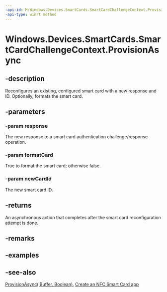 ----api-id: M:Windows.Devices.SmartCards.SmartCardChallengeContext.ProvisionAsync(Windows.Storage.Streams.IBuffer,System.Boolean,System.Guid)
-api-type: winrt method
---<!-- Method syntaxpublic Windows.Foundation.IAsyncAction ProvisionAsync(Windows.Storage.Streams.IBuffer response, System.Boolean formatCard, System.Guid newCardId)--># Windows.Devices.SmartCards.SmartCardChallengeContext.ProvisionAsync## -descriptionReconfigures an existing, configured smart card with a new response and ID. Optionally, formats the smart card.## -parameters### -param responseThe new response to a smart card authentication challenge/response operation.### -param formatCardTrue to format the smart card; otherwise false.### -param newCardIdThe new smart card ID.## -returnsAn asynchronous action that completes after the smart card reconfiguration attempt is done.## -remarks## -examples## -see-also[ProvisionAsync(IBuffer, Boolean)](smartcardchallengecontext_provisionasync_1459375156.md), [Create an NFC Smart Card app](http://msdn.microsoft.com/library/26834a51-512b-485b-84c8-abf713787588)